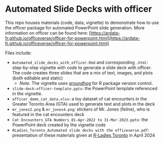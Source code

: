 # Automated Slide Decks with officer

This repo houses materials (code, data, vignette) to demonstrate how to use the officer package for automated PowerPoint slide generation. More information on officer can be found here: [https://ardata-fr.github.io/officeverse/officer-for-powerpoint.html](https://ardata-fr.github.io/officeverse/officer-for-powerpoint.html)

Files include:
* `Automated_slide_decks_with_officer.Rmd` and corresponding `.html`: step-by-step vignette with code to generate a slide deck with officer. The code creates three slides that are a mix of text, images, and plots (both editable and static)
    * _Note_. The vignette uses [groundhog](https://groundhogr.com/) for R package version control.
* `slide-deck-officer-template.pptx`: the PowerPoint template referenced in the vignette.
* `officer_demo_cat_data.xlsx`: a toy dataset of cat encounters in the Greater Toronto Area (GTA) used to generate text and plots in the deck
* `mr_jones2.png` & `mr_jones4.png`: stickers of Mr. Jones (feline), who is featured in the cat encounters deck
* `Cat Encounters_GTA Numbers_01-Apr-2022 to 31-Mar-2023.pptx`: the PowerPoint deck created by the vignette code
* `RLadies_Toronto_Automated slide decks with the officeverse.pdf`: presentation of these materials given at [R-Ladies Toronto](https://www.meetup.com/rladies-toronto/) in April 2024

